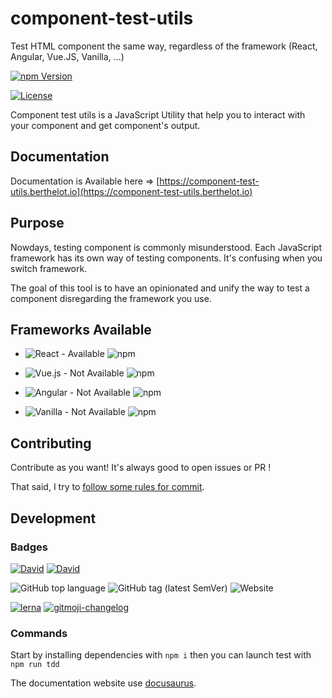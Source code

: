 # component-test-utils

Test HTML component the same way, regardless of the framework (React, Angular, Vue.JS, Vanilla, ...)

[![npm Version](https://img.shields.io/npm/v/component-test-utils.svg)](https://www.npmjs.com/package/component-test-utils)

[![License](https://img.shields.io/npm/l/component-test-utils.svg)](https://www.npmjs.com/package/component-test-utils)

Component test utils is a JavaScript Utility that help you to interact with your component and get component's output.

## Documentation

Documentation is Available here => [https://component-test-utils.berthelot.io](https://component-test-utils.berthelot.io)

## Purpose

Nowdays, testing component is commonly misunderstood.
Each JavaScript framework has its own way of testing components.
It's confusing when you switch framework.

The goal of this tool is to have an opinionated and unify the way to test a component disregarding the framework you use.

## Frameworks Available

- ![React - Available](https://img.shields.io/badge/React-Available-brightgreen.svg) ![npm](https://img.shields.io/npm/v/component-test-utils-react.svg)

- ![Vue.js - Not Available](https://img.shields.io/badge/Vue.js-Not%20Available%20Yet-orange.svg) ![npm](https://img.shields.io/npm/v/component-test-utils-vuejs.svg)

- ![Angular - Not Available](https://img.shields.io/badge/Angular-Not%20Available%20Yet-orange.svg) ![npm](https://img.shields.io/npm/v/component-test-utils-angular.svg)

- ![Vanilla - Not Available](https://img.shields.io/badge/Vanilla-Not%20Available%20Yet-orange.svg) ![npm](https://img.shields.io/npm/v/component-test-utils.svg)

## Contributing

Contribute as you want! It's always good to open issues or PR !

That said, I try to [follow some rules for commit](./CONTRIBUTING.md).

## Development

### Badges

[![David](https://img.shields.io/david/FBerthelot/component-test-utils.svg)](https://david-dm.org/FBerthelot/component-test-utils)
[![David](https://img.shields.io/david/dev/FBerthelot/component-test-utils.svg)](https://david-dm.org/FBerthelot/component-test-utils?type=dev)

![GitHub top language](https://img.shields.io/github/languages/top/FBerthelot/component-test-utils.svg)
![GitHub tag (latest SemVer)](https://img.shields.io/github/tag/FBerthelot/component-test-utils.svg)
![Website](https://img.shields.io/website-up-down-green-red/https/component-test-utils.berthelot.io.svg)

[![lerna](https://img.shields.io/badge/maintained%20with-lerna-cc00ff.svg)](https://lernajs.io/)
[![gitmoji-changelog](https://img.shields.io/badge/Changelog-gitmoji-brightgreen.svg)](https://github.com/frinyvonnick/gitmoji-changelog)

### Commands

Start by installing dependencies with `npm i` then you can launch test with `npm run tdd`

The documentation website use [docusaurus](https://docusaurus.io/).
